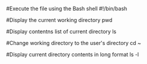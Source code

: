 #Execute the file using the Bash shell
#!/bin/bash

#Display the current working directory
pwd

#Display contentns list of current directory
ls

#Change working directory to the user's directory
cd ~

#Display current directory contents in long format
ls -l

